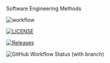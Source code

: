 Software Engineering Methods

![workflow](https://github.com/Andy-Dickinson/seMethods/actions/workflows/main.yml/badge.svg)

[![LICENSE](https://img.shields.io/github/license/Andy-Dickinson/seMethods.svg?style=flat-square)](https://github.com/Andy-Dickinson/seMethods/blob/master/LICENSE)

[![Releases](https://img.shields.io/github/release/Andy-Dickinson/seMethods/all.svg?style=flat-square)](https://github.com/Andy-Dickinson/seMethods/releases)

![GitHub Workflow Status (with branch)](https://img.shields.io/github/actions/workflow/status/Andy-Dickinson/seMethods/main.yml)